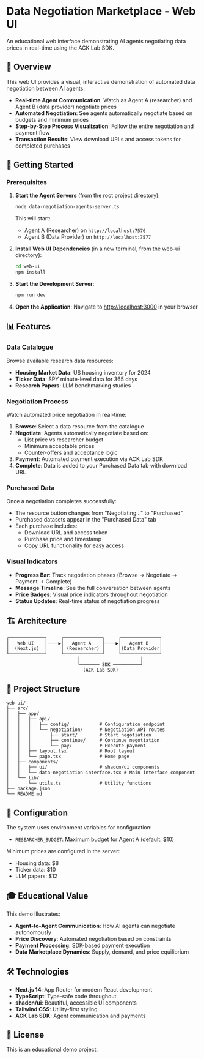 # Data Negotiation Marketplace - Web UI

An educational web interface demonstrating AI agents negotiating data prices in real-time using the ACK Lab SDK.

## 🎯 Overview

This web UI provides a visual, interactive demonstration of automated data negotiation between AI agents:

- **Real-time Agent Communication**: Watch as Agent A (researcher) and Agent B (data provider) negotiate prices
- **Automated Negotiation**: See agents automatically negotiate based on budgets and minimum prices
- **Step-by-Step Process Visualization**: Follow the entire negotiation and payment flow
- **Transaction Results**: View download URLs and access tokens for completed purchases

## 🚀 Getting Started

### Prerequisites

1. **Start the Agent Servers** (from the root project directory):
   ```bash
   node data-negotiation-agents-server.ts
   ```
   
   This will start:
   - Agent A (Researcher) on `http://localhost:7576`
   - Agent B (Data Provider) on `http://localhost:7577`

2. **Install Web UI Dependencies** (in a new terminal, from the web-ui directory):
   ```bash
   cd web-ui
   npm install
   ```

3. **Start the Development Server**:
   ```bash
   npm run dev
   ```

4. **Open the Application**:
   Navigate to [http://localhost:3000](http://localhost:3000) in your browser

## 📊 Features

### Data Catalogue
Browse available research data resources:
- **Housing Market Data**: US housing inventory for 2024
- **Ticker Data**: SPY minute-level data for 365 days  
- **Research Papers**: LLM benchmarking studies

### Negotiation Process
Watch automated price negotiation in real-time:
1. **Browse**: Select a data resource from the catalogue
2. **Negotiate**: Agents automatically negotiate based on:
   - List price vs researcher budget
   - Minimum acceptable prices
   - Counter-offers and acceptance logic
3. **Payment**: Automated payment execution via ACK Lab SDK
4. **Complete**: Data is added to your Purchased Data tab with download URL

### Purchased Data
Once a negotiation completes successfully:
- The resource button changes from "Negotiating..." to "Purchased"
- Purchased datasets appear in the "Purchased Data" tab
- Each purchase includes:
  - Download URL and access token
  - Purchase price and timestamp
  - Copy URL functionality for easy access

### Visual Indicators
- **Progress Bar**: Track negotiation phases (Browse → Negotiate → Payment → Complete)
- **Message Timeline**: See the full conversation between agents
- **Price Badges**: Visual price indicators throughout negotiation
- **Status Updates**: Real-time status of negotiation progress

## 🏗 Architecture

```
┌─────────────┐     ┌──────────────┐     ┌──────────────┐
│   Web UI    │────▶│   Agent A    │────▶│   Agent B    │
│  (Next.js)  │     │ (Researcher) │     │(Data Provider│
└─────────────┘     └──────────────┘     └──────────────┘
                          │                      │
                          └─────── SDK ──────────┘
                            (ACK Lab SDK)
```

## 📁 Project Structure

```
web-ui/
├── src/
│   ├── app/
│   │   ├── api/
│   │   │   ├── config/           # Configuration endpoint
│   │   │   └── negotiation/      # Negotiation API routes
│   │   │       ├── start/        # Start negotiation
│   │   │       ├── continue/     # Continue negotiation
│   │   │       └── pay/          # Execute payment
│   │   ├── layout.tsx            # Root layout
│   │   └── page.tsx              # Home page
│   ├── components/
│   │   ├── ui/                   # shadcn/ui components
│   │   └── data-negotiation-interface.tsx # Main interface component
│   └── lib/
│       └── utils.ts              # Utility functions
├── package.json
└── README.md
```

## 🔧 Configuration

The system uses environment variables for configuration:
- `RESEARCHER_BUDGET`: Maximum budget for Agent A (default: $10)

Minimum prices are configured in the server:
- Housing data: $8
- Ticker data: $10
- LLM papers: $12

## 🎓 Educational Value

This demo illustrates:
- **Agent-to-Agent Communication**: How AI agents can negotiate autonomously
- **Price Discovery**: Automated negotiation based on constraints
- **Payment Processing**: SDK-based payment execution
- **Data Marketplace Dynamics**: Supply, demand, and price equilibrium

## 🛠 Technologies

- **Next.js 14**: App Router for modern React development
- **TypeScript**: Type-safe code throughout
- **shadcn/ui**: Beautiful, accessible UI components
- **Tailwind CSS**: Utility-first styling
- **ACK Lab SDK**: Agent communication and payments

## 📝 License

This is an educational demo project.